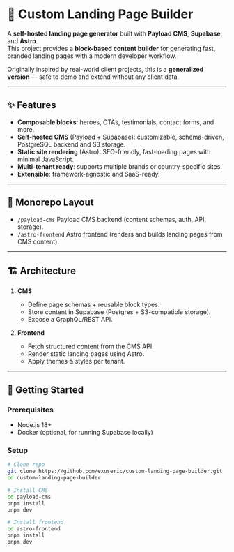 # 🚀 Custom Landing Page Builder

A **self-hosted landing page generator** built with **Payload CMS**, **Supabase**, and **Astro**.  
This project provides a **block-based content builder** for generating fast, branded landing pages with a modern developer workflow.  

Originally inspired by real-world client projects, this is a **generalized version** — safe to demo and extend without any client data.

---

## ✨ Features

- **Composable blocks**: heroes, CTAs, testimonials, contact forms, and more.
- **Self-hosted CMS** (Payload + Supabase): customizable, schema-driven, PostgreSQL backend and S3 storage.
- **Static site rendering** (Astro): SEO-friendly, fast-loading pages with minimal JavaScript.
- **Multi-tenant ready**: supports multiple brands or country-specific sites.
- **Extensible**: framework-agnostic and SaaS-ready.

---

## 📂 Monorepo Layout

- `/payload-cms` Payload CMS backend (content schemas, auth, API, storage).
- `/astro-frontend` Astro frontend (renders and builds landing pages from CMS content).

---

## 🏗 Architecture

1. **CMS**  
   - Define page schemas + reusable block types.  
   - Store content in Supabase (Postgres + S3-compatible storage).  
   - Expose a GraphQL/REST API.  

2. **Frontend**  
   - Fetch structured content from the CMS API.  
   - Render static landing pages using Astro.  
   - Apply themes & styles per tenant.  

---

## 🚀 Getting Started

### Prerequisites
- Node.js 18+
- Docker (optional, for running Supabase locally)

### Setup
```bash
# Clone repo
git clone https://github.com/exuseric/custom-landing-page-builder.git
cd custom-landing-page-builder

# Install CMS
cd payload-cms
pnpm install
pnpm dev

# Install frontend
cd astro-frontend
pnpm install
pnpm dev
